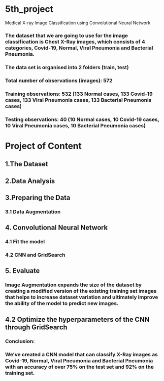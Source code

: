 # 5th_project
Medical X-ray Image Classification using Convolutional Neural Network
### The dataset that we are going to use for the image classification is Chest X-Ray images, which consists of 4 categories,  Covid-19, Normal, Viral Pneumonia and Bacterial Pneumonia.
### The data set is organised into 2 folders (train, test) 
### Total number of observations (images): 572
### Training observations: 532 (133 Normal cases, 133 Covid-19 cases, 133 Viral Pneumonia cases, 133 Bacterial Pneumonia cases)
### Testing observations: 40 (10 Normal cases, 10 Covid-19 cases, 10 Viral Pneumonia cases, 10 Bacterial Pneumonia cases)
# Project of Content
## 1.The Dataset
## 2.Data Analysis
## 3.Preparing the Data
### 3.1 Data Augmentation

## 4. Convolutional Neural Network
### 4.1 Fit the model
### 4.2 CNN and GridSearch

## 5. Evaluate

### Image Augmentation expands the size of the dataset by creating a modified version of the existing training set images that helps to increase dataset variation and ultimately improve the ability of the model to predict new images.
## 4.2 Optimize the hyperparameters of the CNN through GridSearch
###  Conclusion: 
### We’ve created a CNN model that can classify X-Ray images as Covid-19, Normal, Viral Pneumonia and Bacterial Pneumonia  with an accuracy of over 75% on the test set and 92% on the training set.
